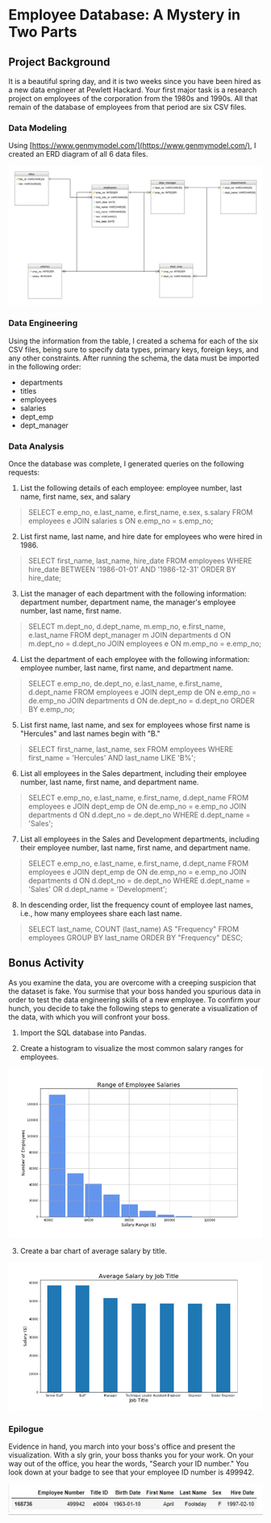 # Employee Database: A Mystery in Two Parts

## Project Background

It is a beautiful spring day, and it is two weeks since you have been hired as a new data engineer at Pewlett Hackard. Your first major task is a research project on employees of the corporation from the 1980s and 1990s. All that remain of the database of employees from that period are six CSV files.


### Data Modeling

Using [https://www.genmymodel.com/](https://www.genmymodel.com/), I created an ERD diagram of all 6 data files. 

![ERD](images/ERD_diagram.jpeg)


### Data Engineering

Using the information from the table, I created a schema for each of the six CSV files, being sure to specify data types, primary keys, foreign keys, and any other constraints. After running the schema, the data must be imported in the following order:

 - departments
 - titles
 - employees
 - salaries
 - dept_emp
 - dept_manager    
 

### Data Analysis
Once the database was complete, I generated queries on the following requests:

 1. List the following details of each employee: employee number, last name, first name, sex, and salary
 
>SELECT e.emp_no, e.last_name, e.first_name, e.sex, s.salary
FROM employees e
JOIN salaries s
ON e.emp_no = s.emp_no;
 
 2. List first name, last name, and hire date for employees who were hired in 1986.
 
>SELECT first_name, last_name, hire_date
FROM employees 
WHERE hire_date BETWEEN '1986-01-01' AND '1986-12-31'
ORDER BY hire_date;
 
 3. List the manager of each department with the following information: department number, department name, the manager's employee number, last name, first name.
 
>SELECT m.dept_no, d.dept_name, m.emp_no, e.first_name, e.last_name
FROM dept_manager m 
JOIN departments d ON m.dept_no = d.dept_no
JOIN employees e ON m.emp_no = e.emp_no;
 
 4. List the department of each employee with the following information: employee number, last name, first name, and department name.
 
>SELECT e.emp_no, de.dept_no, e.last_name, e.first_name, d.dept_name 
FROM employees e
JOIN dept_emp de ON e.emp_no = de.emp_no
JOIN departments d ON de.dept_no = d.dept_no
ORDER BY e.emp_no;
 
 5. List first name, last name, and sex for employees whose first name is "Hercules" and last names begin with "B."
 
>SELECT first_name, last_name, sex
FROM employees
WHERE first_name = 'Hercules' AND last_name LIKE 'B%';
 
 6. List all employees in the Sales department, including their employee number, last name, first name, and department name.
 
>SELECT e.emp_no, e.last_name, e.first_name, d.dept_name
FROM employees e
JOIN dept_emp de ON de.emp_no = e.emp_no
JOIN departments d ON d.dept_no = de.dept_no
WHERE d.dept_name = 'Sales';
 
 7. List all employees in the Sales and Development departments, including their employee number, last name, first name, and department name.
 
>SELECT e.emp_no, e.last_name, e.first_name, d.dept_name
FROM employees e
JOIN dept_emp de ON de.emp_no = e.emp_no
JOIN departments d ON d.dept_no = de.dept_no
WHERE d.dept_name = 'Sales' OR d.dept_name = 'Development';
 
 8. In descending order, list the frequency count of employee last names, i.e., how many employees share each last name.
 
>SELECT last_name,
COUNT (last_name) AS "Frequency"
FROM employees
GROUP BY last_name
ORDER BY "Frequency" DESC;
 

## Bonus Activity

As you examine the data, you are overcome with a creeping suspicion that the dataset is fake. You surmise that your boss handed you spurious data in order to test the data engineering skills of a new employee. To confirm your hunch, you decide to take the following steps to generate a visualization of the data, with which you will confront your boss.

1. Import the SQL database into Pandas. 


2. Create a histogram to visualize the most common salary ranges for employees.

![Salary_Histogramn](images/Range_of_Employee_Salaries.png)

3. Create a bar chart of average salary by title.

![Salary_by_Title](images/Salary_by_Title.png)


### Epilogue
Evidence in hand, you march into your boss's office and present the visualization. With a sly grin, your boss thanks you for your work. On your way out of the office, you hear the words, "Search your ID number." You look down at your badge to see that your employee ID number is 499942.

![My_ID](images/my_id.JPG)


